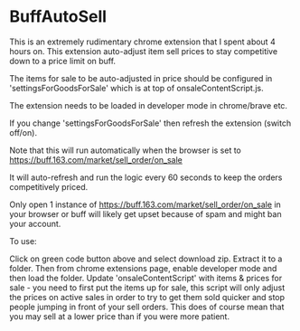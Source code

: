# BuffAutoSell

This is an extremely rudimentary chrome extension that I spent about 4 hours on.
This extension auto-adjust item sell prices to stay competitive down to a price limit on buff.


The items for sale to be auto-adjusted in price should be configured in 'settingsForGoodsForSale' which is at top of onsaleContentScript.js.

The extension needs to be loaded in developer mode in chrome/brave etc.

If you change 'settingsForGoodsForSale' then refresh the extension (switch off/on).

Note that this will run automatically when the browser is set to https://buff.163.com/market/sell_order/on_sale

It will auto-refresh and run the logic every 60 seconds to keep the orders competitively priced.

Only open 1 instance of https://buff.163.com/market/sell_order/on_sale in your browser or buff will likely get upset because of spam and might ban your account.

To use:

Click on green code button above and select download zip. Extract it to a folder.
Then from chrome extensions page, enable developer mode and then load the folder.
Update 'onsaleContentScript' with items & prices for sale - you need to first put the items up for sale, this script will only adjust the prices on active sales in order to try to get them sold quicker and stop people jumping in front of your sell orders.
This does of course mean that you may sell at a lower price than if you were more patient.
